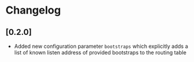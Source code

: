 # Changelog

## [0.2.0]

- Added new configuration parameter `bootstraps` which explicitly adds a list of known listen address of provided bootstraps to the routing table
